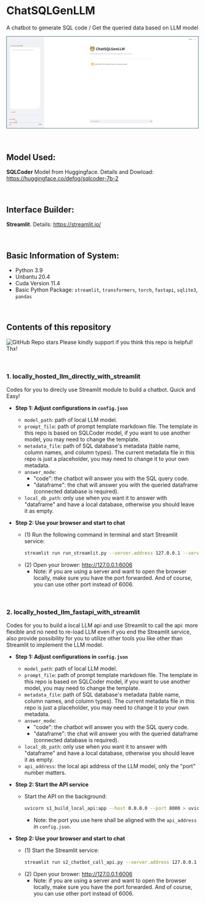 # ChatSQLGenLLM
A chatbot to generate SQL code / Get the queried data based on LLM model

![Local Image](./interface.png)

&nbsp;

## Model Used:
**SQLCoder** Model from Huggingface. Details and Dowload: https://huggingface.co/defog/sqlcoder-7b-2

&nbsp;

## Interface Builder:
**Streamlit**. Details: https://streamlit.io/

&nbsp;

## Basic Information of System:
- Python 3.9
- Unbantu 20.4
- Cuda Version 11.4
- Basic Python Package: `streamlit`, `transformers`, `torch`, `fastapi`, `sqlite3`, `pandas`

&nbsp;

## Contents of this repository
![GitHub Repo stars](https://img.shields.io/github/stars/RyleeSnow/ChatSQLGenLLM) Please kindly support if you think this repo is helpful! Thx!

&nbsp;

### 1. locally_hosted_llm_directly_with_streamlit
Codes for you to direcly use Streamlit module to build a chatbot. Quick and Easy!

- **Step 1: Adjust configurations in `config.json`**
    - `model_path`: path of local LLM model.
    - `prompt_file`: path of prompt template markdown file. The template in this repo is based on SQLCoder model, if you want to use another model, you may need to change the template.
    - `metadata_file`: path of SQL database's metadata (table name, column names, and column types). The current metadata file in this repo is just a placeholder, you may need to change it to your own metadata.
    - `answer_mode`:
        - "code": the chatbot will answer you with the SQL query code.
        - "dataframe": the chat will answer you with the queried dataframe (connected database is required).
    - `local_db_path`: only use when you want it to answer with "dataframe" and have a local database, otherwise you should leave it as empty.

- **Step 2: Use your browser and start to chat**
    - (1) Run the following command in terminal and start Streamlit service:
        ```bash
        streamlit run run_streamlit.py --server.address 127.0.0.1 --server.port 6006
        ```
    - (2) Open your brower: http://127.0.0.1:6006
        - Note: if you are using a server and want to open the browser locally, make sure you have the port forwarded. And of course, you can use other port instead of 6006.

&nbsp;

### 2. locally_hosted_llm_fastapi_with_streamlit
Codes for you to build a local LLM api and use Streamlit to call the api: more flexible and no need to re-load LLM even if you end the Streamlit service, also provide possibility for you to utilize other tools you like other than Streamlit to implement the LLM model.

- **Step 1: Adjust configurations in `config.json`**
    - `model_path`: path of local LLM model.
    - `prompt_file`: path of prompt template markdown file. The template in this repo is based on SQLCoder model, if you want to use another model, you may need to change the template.
    - `metadata_file`: path of SQL database's metadata (table name, column names, and column types). The current metadata file in this repo is just a placeholder, you may need to change it to your own metadata.
    - `answer_mode`:
        - "code": the chatbot will answer you with the SQL query code.
        - "dataframe": the chat will answer you with the queried dataframe (connected database is required).
    - `local_db_path`: only use when you want it to answer with "dataframe" and have a local database, otherwise you should leave it as empty.
    - `api_address`: the local api address of the LLM model, only the "port" number matters.

- **Step 2: Start the API service**
    - Start the API on the background:
        ```bash
        uvicorn s1_build_local_api:app --host 0.0.0.0 --port 8000 > uvicorn.log 2>&1 &
        ```
        - Note: the port you use here shall be aligned with the `api_address` in `config.json`.
- **Step 2: Use your browser and start to chat**
    - (1) Start the Streamlit service:
        ```bash
        streamlit run s2_chatbot_call_api.py --server.address 127.0.0.1 --server.port 6006
        ```
    - (2) Open your brower: http://127.0.0.1:6006
        - Note: if you are using a server and want to open the browser locally, make sure you have the port forwarded. And of course, you can use other port instead of 6006.
